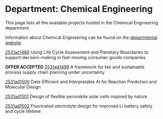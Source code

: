 # Department: **Chemical Engineering**

This page lists all the available projects hosted in the Chemical Engineering department.

Information about Chemical Engineering can be found on the [departmental website](https://www.ucl.ac.uk/chemical-engineering)

[2531ac1466](../projects/2531ac1466.md) Using Life Cycle Assessment and Planetary Boundaries to support decision-making in fast-moving consumer goods companies

**OFFER ACCEPTED** [2531ad1499](../projects/2531ad1499.md) A framework for fair and sustainable process supply chain planning under uncertainty

[2531ad1500](../projects/2531ad1500.md) Data-Efficient and Interpretable AI for Reaction Prediction and Molecular Design

[2531ad1501](../projects/2531ad1501.md) Design of flexible perovskite solar cells inspired by nature

[2531ad1502](../projects/2531ad1502.md) Fluorinated electrolyte design for improved Li battery safety and cycle lifetime

